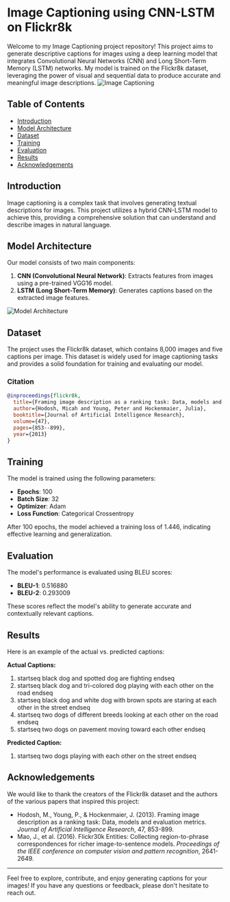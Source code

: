 # Image Captioning using CNN-LSTM on Flickr8k

Welcome to my Image Captioning project repository! This project aims to generate descriptive captions for images using a deep learning model that integrates Convolutional Neural Networks (CNN) and Long Short-Term Memory (LSTM) networks. My model is trained on the Flickr8k dataset, leveraging the power of visual and sequential data to produce accurate and meaningful image descriptions.
![Image Captioning](https://github.com/melikecolak/image-captioning/assets/73293751/12d0f6c3-dda4-4e8d-a353-195306033fce)

## Table of Contents

- [Introduction](#introduction)
- [Model Architecture](#model-architecture)
- [Dataset](#dataset)
- [Training](#training)
- [Evaluation](#evaluation)
- [Results](#results)
- [Acknowledgements](#acknowledgements)

## Introduction

Image captioning is a complex task that involves generating textual descriptions for images. This project utilizes a hybrid CNN-LSTM model to achieve this, providing a comprehensive solution that can understand and describe images in natural language.

## Model Architecture

Our model consists of two main components:

1. **CNN (Convolutional Neural Network)**: Extracts features from images using a pre-trained VGG16 model.
2. **LSTM (Long Short-Term Memory)**: Generates captions based on the extracted image features.

![Model Architecture](https://github.com/melikecolak/image-captioning/assets/73293751/c6126250-2715-4382-a420-e0922ee8fb53)

## Dataset

The project uses the Flickr8k dataset, which contains 8,000 images and five captions per image. This dataset is widely used for image captioning tasks and provides a solid foundation for training and evaluating our model.

### Citation

```bibtex
@inproceedings{flickr8k,
  title={Framing image description as a ranking task: Data, models and evaluation metrics},
  author={Hodosh, Micah and Young, Peter and Hockenmaier, Julia},
  booktitle={Journal of Artificial Intelligence Research},
  volume={47},
  pages={853--899},
  year={2013}
}
```

## Training

The model is trained using the following parameters:

- **Epochs**: 100
- **Batch Size**: 32
- **Optimizer**: Adam
- **Loss Function**: Categorical Crossentropy

After 100 epochs, the model achieved a training loss of 1.446, indicating effective learning and generalization.

## Evaluation

The model's performance is evaluated using BLEU scores:

- **BLEU-1**: 0.516880
- **BLEU-2**: 0.293009

These scores reflect the model's ability to generate accurate and contextually relevant captions.

## Results

Here is an example of the actual vs. predicted captions:

**Actual Captions:**
1. startseq black dog and spotted dog are fighting endseq
2. startseq black dog and tri-colored dog playing with each other on the road endseq
3. startseq black dog and white dog with brown spots are staring at each other in the street endseq
4. startseq two dogs of different breeds looking at each other on the road endseq
5. startseq two dogs on pavement moving toward each other endseq

**Predicted Caption:**
1. startseq two dogs playing with each other on the street endseq

## Acknowledgements

We would like to thank the creators of the Flickr8k dataset and the authors of the various papers that inspired this project:

- Hodosh, M., Young, P., & Hockenmaier, J. (2013). Framing image description as a ranking task: Data, models and evaluation metrics. *Journal of Artificial Intelligence Research*, 47, 853-899.
- Mao, J., et al. (2016). Flickr30k Entities: Collecting region-to-phrase correspondences for richer image-to-sentence models. *Proceedings of the IEEE conference on computer vision and pattern recognition*, 2641-2649.

---

Feel free to explore, contribute, and enjoy generating captions for your images! If you have any questions or feedback, please don't hesitate to reach out.
